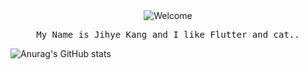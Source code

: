 <div align="center">
<img src="https://github.com/fnky/fnky/raw/fnky/img/welcome-fire.gif" alt="Welcome" align="center">
</div>

<p align="center">
  <samp>
My Name is Jihye Kang and I like Flutter and cat..
  </samp>
  <br/>

</p>


![Anurag's GitHub stats](https://github-readme-stats.vercel.app/api?username=Yellowtoast&theme=swift&show_icons=true)
<!-- ![ex_screenshot](./banner_new2.png) -->
